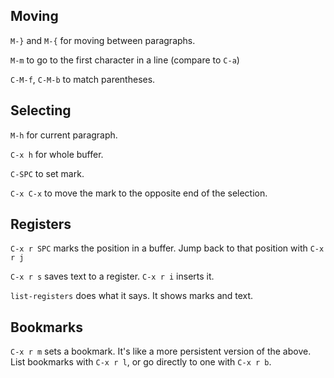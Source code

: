 
## Moving ##

`M-}` and `M-{` for moving between paragraphs.

`M-m` to go to the first character in a line (compare to `C-a`)

`C-M-f`, `C-M-b` to match parentheses.

## Selecting ##

`M-h` for current paragraph.

`C-x h` for whole buffer.

`C-SPC` to set mark.

`C-x C-x` to move the mark to the opposite end of the selection.


## Registers ##

`C-x r SPC` marks the position in a buffer. Jump back to that position
with `C-x r j`

`C-x r s` saves text to a register. `C-x r i` inserts it.

`list-registers` does what it says. It shows marks and text.


## Bookmarks ##

`C-x r m` sets a bookmark. It's like a more persistent version of the
above. List bookmarks with `C-x r l`, or go directly to one with
`C-x r b`.
